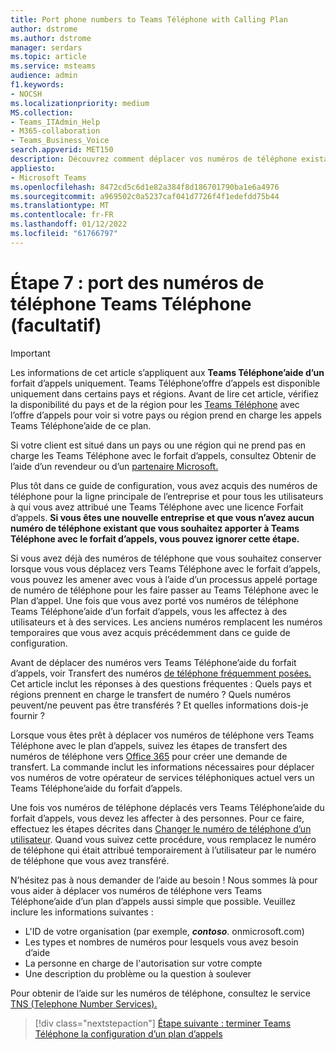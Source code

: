 ```yaml
---
title: Port phone numbers to Teams Téléphone with Calling Plan
author: dstrome
ms.author: dstrome
manager: serdars
ms.topic: article
ms.service: msteams
audience: admin
f1.keywords:
- NOCSH
ms.localizationpriority: medium
MS.collection:
- Teams_ITAdmin_Help
- M365-collaboration
- Teams_Business_Voice
search.appverid: MET150
description: Découvrez comment déplacer vos numéros de téléphone existants de votre fournisseur actuel vers Microsoft 365 Teams Téléphone’aide de forfaits d’appels.
appliesto:
- Microsoft Teams
ms.openlocfilehash: 8472cd5c6d1e82a384f8d186701790ba1e6a4976
ms.sourcegitcommit: a969502c0a5237caf041d7726f4f1edefdd75b44
ms.translationtype: MT
ms.contentlocale: fr-FR
ms.lasthandoff: 01/12/2022
ms.locfileid: "61766797"
---
```

# <a name="step-7-port-phone-numbers-to-teams-phone-optional"></a>Étape 7 : port des numéros de téléphone Teams Téléphone (facultatif)

> [!IMPORTANT]
> Les informations de cet article s’appliquent aux **Teams Téléphone’aide d’un** forfait d’appels uniquement. Teams Téléphone’offre d’appels est disponible uniquement dans certains pays et régions. Avant de lire cet article, vérifiez la disponibilité du pays et de la région pour les [Teams Téléphone](../country-and-region-availability-for-audio-conferencing-and-calling-plans/country-and-region-availability-for-audio-conferencing-and-calling-plans.md) avec l’offre d’appels pour voir si votre pays ou région prend en charge les appels Teams Téléphone’aide de ce plan.
>
> Si votre client est situé dans un pays ou une région qui ne prend pas en charge les Teams Téléphone avec le forfait d’appels, consultez Obtenir de l’aide d’un revendeur ou d’un [partenaire Microsoft.](reseller-partner-support.md)

Plus tôt dans ce guide de configuration, vous avez acquis des numéros de téléphone pour la ligne principale de l’entreprise et pour tous les utilisateurs à qui vous avez attribué une Teams Téléphone avec une licence Forfait d’appels. **Si vous êtes une nouvelle entreprise et que vous n’avez aucun numéro de téléphone existant que vous souhaitez apporter à Teams Téléphone avec le forfait d’appels, vous pouvez ignorer cette étape.**

Si vous avez déjà des numéros de téléphone que vous souhaitez conserver lorsque vous vous déplacez vers Teams Téléphone avec le forfait d’appels, vous pouvez les amener avec vous à l’aide d’un processus appelé portage de numéro de téléphone pour les faire passer au Teams Téléphone avec le Plan d’appel. Une fois que vous avez porté vos numéros de téléphone Teams Téléphone’aide d’un forfait d’appels, vous les affectez à des utilisateurs et à des services. Les anciens numéros remplacent les numéros temporaires que vous avez acquis précédemment dans ce guide de configuration.

Avant de déplacer des numéros vers Teams Téléphone’aide du forfait d’appels, voir Transfert des numéros [de téléphone fréquemment posées.](../phone-number-calling-plans/port-order-overview.md) Cet article inclut les réponses à des questions fréquentes : Quels pays et régions prennent en charge le transfert de numéro ? Quels numéros peuvent/ne peuvent pas être transférés ? Et quelles informations dois-je fournir ?

Lorsque vous êtes prêt à déplacer vos numéros de téléphone vers Teams Téléphone avec le plan d’appels, suivez les étapes de transfert des numéros de téléphone vers [Office 365](../phone-number-calling-plans/transfer-phone-numbers-to-teams.md) pour créer une demande de transfert. La commande inclut les informations nécessaires pour déplacer vos numéros de votre opérateur de services téléphoniques actuel vers un Teams Téléphone’aide du forfait d’appels.

Une fois vos numéros de téléphone déplacés vers Teams Téléphone’aide du forfait d’appels, vous devez les affecter à des personnes. Pour ce faire, effectuez les étapes décrites dans [Changer le numéro de téléphone d’un utilisateur](../assign-change-or-remove-a-phone-number-for-a-user.md#change-a-phone-number-for-a-user). Quand vous suivez cette procédure, vous remplacez le numéro de téléphone qui était attribué temporairement à l’utilisateur par le numéro de téléphone que vous avez transféré.

N’hésitez pas à nous demander de l’aide au besoin ! Nous sommes là pour vous aider à déplacer vos numéros de téléphone vers Teams Téléphone’aide d’un plan d’appels aussi simple que possible. Veuillez inclure les informations suivantes :

- L'ID de votre organisation (par exemple, ***contoso***. onmicrosoft.com)
- Les types et nombres de numéros pour lesquels vous avez besoin d’aide
- La personne en charge de l'autorisation sur votre compte
- Une description du problème ou la question à soulever

Pour obtenir de l’aide sur les numéros de téléphone, consultez le service [TNS (Telephone Number Services).](../manage-phone-numbers-for-your-organization/contact-tns-service-desk.md)


> [!div class="nextstepaction"]
> [Étape suivante : terminer Teams Téléphone la configuration d’un plan d’appels](set-up-finish.md)
